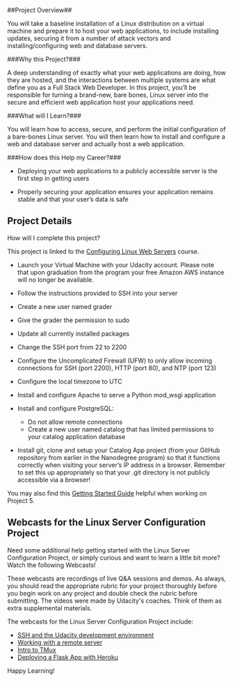 
##Project Overview##

You will take a baseline installation of a Linux distribution on a
virtual machine and prepare it to host your web applications, to
include installing updates, securing it from a number of attack
vectors and installing/configuring web and database servers.

###Why this Project?###

A deep understanding of exactly what your web applications are doing,
how they are hosted, and the interactions between multiple systems are
what define you as a Full Stack Web Developer. In this project, you’ll
be responsible for turning a brand-new, bare bones, Linux server into
the secure and efficient web application host your applications need.

###What will I Learn?###

You will learn how to access, secure, and perform the initial
configuration of a bare-bones Linux server. You will then learn how to
install and configure a web and database server and actually host a
web application.

###How does this Help my Career?###

  * Deploying your web applications to a publicly accessible server is
    the first step in getting users

  * Properly securing your application ensures your application
    remains stable and that your user’s data is safe



## Project Details ##

How will I complete this project?

This project is linked to the [Configuring Linux Web Servers](https://classroom.udacity.com/courses/ud299)
course.

  * Launch your Virtual Machine with your Udacity account. Please note
    that upon graduation from the program your free Amazon AWS
    instance will no longer be available.
  * Follow the instructions provided to SSH into your server
  * Create a new user named grader
  * Give the grader the permission to sudo
  * Update all currently installed packages
  * Change the SSH port from 22 to 2200
  
  * Configure the Uncomplicated Firewall (UFW) to only allow incoming
    connections for SSH (port 2200), HTTP (port 80), and NTP (port
    123)

  * Configure the local timezone to UTC
  * Install and configure Apache to serve a Python mod_wsgi application
  * Install and configure PostgreSQL:
    * Do not allow remote connections
    * Create a new user named catalog that has limited permissions to
      your catalog application database

  * Install git, clone and setup your Catalog App project (from your
    GitHub repository from earlier in the Nanodegree program) so that
    it functions correctly when visiting your server’s IP address in a
    browser. Remember to set this up appropriately so that your .git
    directory is not publicly accessible via a browser!

You may also find this
[Getting Started Guide](https://docs.google.com/document/d/1J0gpbuSlcFa2IQScrTIqI6o3dice-9T7v8EDNjJDfUI/pub?embedded=true)  helpful when working on Project 5.

## Webcasts for the Linux Server Configuration Project ##

Need some additional help getting started with the Linux Server
Configuration Project, or simply curious and want to learn a little
bit more? Watch the following Webcasts!

These webcasts are recordings of live Q&A sessions and demos. As
always, you should read the appropriate rubric for your project
thoroughly before you begin work on any project and double check the
rubric before submitting. The videos were made by Udacity's
coaches. Think of them as extra supplemental materials.

The webcasts for the Linux Server Configuration Project include:

 * [SSH and the Udacity development environment](https://www.youtube.com/watch?v=HcwK8IWc-a8)
 * [Working with a remote server](https://www.youtube.com/watch?v=HcwK8IWc-a8)
 * [Intro to TMux](https://www.youtube.com/watch?v=hZ0cUWWixqU)
 * [Deploying a Flask App with Heroku](https://www.youtube.com/watch?v=5UNAy4GzQ5E)

Happy Learning!